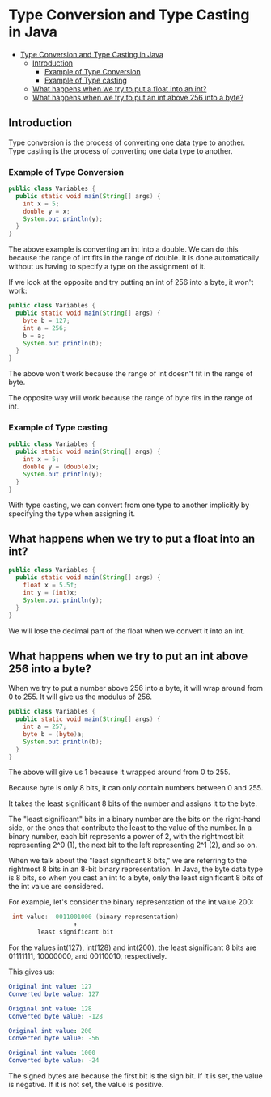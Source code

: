 # Type Conversion and Type Casting in Java

<!--toc:start-->

- [Type Conversion and Type Casting in Java](#type-conversion-and-type-casting-in-java)
  - [Introduction](#introduction)
    - [Example of Type Conversion](#example-of-type-conversion)
    - [Example of Type casting](#example-of-type-casting)
  - [What happens when we try to put a float into an int?](#what-happens-when-we-try-to-put-a-float-into-an-int)
  - [What happens when we try to put an int above 256 into a byte?](#what-happens-when-we-try-to-put-an-int-above-256-into-a-byte)
  <!--toc:end-->

## Introduction

Type conversion is the process of converting one data type to another.
Type casting is the process of converting one data type to another.

### Example of Type Conversion

```java
public class Variables {
  public static void main(String[] args) {
    int x = 5;
    double y = x;
    System.out.println(y);
  }
}
```

The above example is converting an int into a double.
We can do this because the range of int fits in the range of double.
It is done automatically without us having to specify a type on the assignment
of it.

If we look at the opposite and try putting an int of 256 into a byte, it won't work:

```java
public class Variables {
  public static void main(String[] args) {
    byte b = 127;
    int a = 256;
    b = a;
    System.out.println(b);
  }
}
```

The above won't work because the range of int doesn't fit in the range of byte.

The opposite way will work because the range of byte fits in the range of int.

### Example of Type casting

```java
public class Variables {
  public static void main(String[] args) {
    int x = 5;
    double y = (double)x;
    System.out.println(y);
  }
}
```

With type casting, we can convert from one type to another implicitly
by specifying the type when assigning it.

## What happens when we try to put a float into an int?

```java
public class Variables {
  public static void main(String[] args) {
    float x = 5.5f;
    int y = (int)x;
    System.out.println(y);
  }
}
```

We will lose the decimal part of the float when we convert it into an int.

## What happens when we try to put an int above 256 into a byte?

When we try to put a number above 256 into a byte, it will wrap around from 0
to 255.
It will give us the modulus of 256.

```java
public class Variables {
  public static void main(String[] args) {
    int a = 257;
    byte b = (byte)a;
    System.out.println(b);
  }
}
```

The above will give us 1 because it wrapped around from 0 to 255.

Because byte is only 8 bits, it can only contain numbers between 0 and 255.

It takes the least significant 8 bits of the number and assigns it to the byte.

The "least significant" bits in a binary number are the bits on the right-hand
side, or the ones that contribute the least to the value of the number. In a
binary number, each bit represents a power of 2, with the rightmost bit
representing 2^0 (1), the next bit to the left representing 2^1 (2), and so on.

When we talk about the "least significant 8 bits," we are referring to the
rightmost 8 bits in an 8-bit binary representation. In Java, the byte data
type is 8 bits, so when you cast an int to a byte, only the least significant
8 bits of the int value are considered.

For example, let's consider the binary representation of the int value 200:

```java
 int value:  0011001000 (binary representation)
                  ↑
        least significant bit
```

For the values int(127), int(128) and int(200), the least significant 8
bits are 01111111, 10000000, and 00110010, respectively.

This gives us:

```yaml
Original int value: 127
Converted byte value: 127

Original int value: 128
Converted byte value: -128

Original int value: 200
Converted byte value: -56

Original int value: 1000
Converted byte value: -24

```

The signed bytes are because the first bit is the sign bit. If it is set, the
value is negative. If it is not set, the value is positive.
